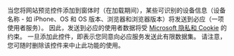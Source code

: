 当您将网站预览控件添加到窗体时（在加载期间），某些可识别的设备信息（设备名称 - 如 iPhone、OS 和 OS 版本、浏览器和浏览器版本）将发送到必应（一项使用者服务）。 因此，发送到必应的使用者数据将受 [Microsoft 隐私和 Cookie](http://go.microsoft.com/fwlink/p/?LinkID=521839) 的约束。 一旦添加此控件，即表示您同意向必应服务发送此有限数据集。 请注意，您可随时删除该控件来中止此功能的使用。
